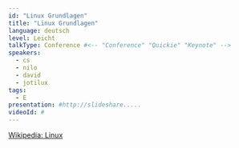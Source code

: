 ```yaml
---
id: "Linux Grundlagen"
title: "Linux Grundlagen"
language: deutsch
level: Leicht
talkType: Conference #<-- "Conference" "Quickie" "Keynote" -->
speakers:
  - cs
  - nilo
  - david
  - jotilux
tags:
  - E
presentation: #http://slideshare.....
videoId: #
---
```


[Wikipedia: Linux](https://de.wikipedia.org/wiki/Linux)
